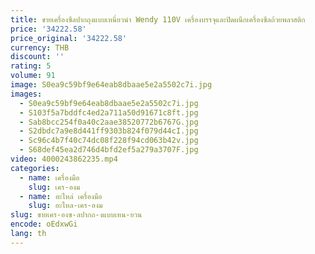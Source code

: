 ```yaml
---
title: ขายเครื่องซีลปากถุงแบบเหนี่ยวนํา Wendy 110V เครื่องบรรจุและปิดผนึกเครื่องซีลถ้วยพลาสติก
price: '34222.58'
price_original: '34222.58'
currency: THB
discount: ''
rating: 5
volume: 91
image: S0ea9c59bf9e64eab8dbaae5e2a5502c7i.jpg
images:
  - S0ea9c59bf9e64eab8dbaae5e2a5502c7i.jpg
  - S103f5a7bddfc4ed2a711a50d91671c8ft.jpg
  - Sab8bcc254f0a40c2aae38520772b6767G.jpg
  - S2dbdc7a9e8d441ff9303b824f079d44cI.jpg
  - Sc96c4b7f40c74dc08f228f94cd063b42v.jpg
  - S68def45ea2d746d4bfd2ef5a279a3707F.jpg
video: 4000243862235.mp4
categories:
  - name: เครื่องมือ
    slug: เคร-องม
  - name: อะไหล่ เครื่องมือ
    slug: อะไหล-เคร-องม
slug: ขายเคร-องซ-ลปากถ-งแบบเหน-ยวน
encode: oEdxwGi
lang: th
---
```

  